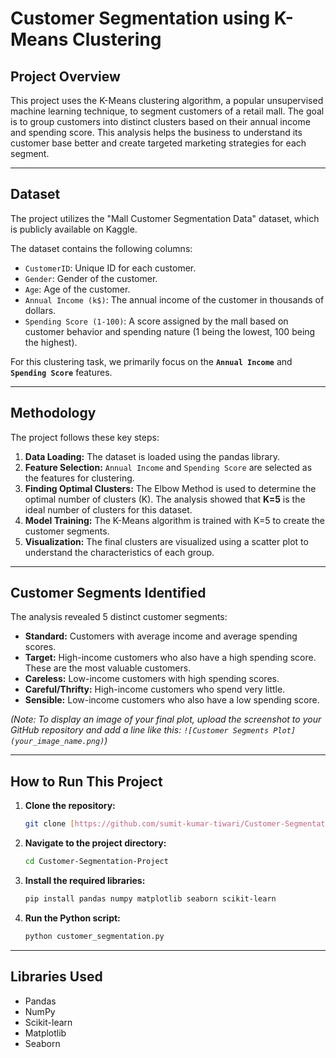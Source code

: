 # Customer Segmentation using K-Means Clustering

## Project Overview

This project uses the K-Means clustering algorithm, a popular unsupervised machine learning technique, to segment customers of a retail mall. The goal is to group customers into distinct clusters based on their annual income and spending score. This analysis helps the business to understand its customer base better and create targeted marketing strategies for each segment.

---

## Dataset

The project utilizes the "Mall Customer Segmentation Data" dataset, which is publicly available on Kaggle.

The dataset contains the following columns:
* `CustomerID`: Unique ID for each customer.
* `Gender`: Gender of the customer.
* `Age`: Age of the customer.
* `Annual Income (k$)`: The annual income of the customer in thousands of dollars.
* `Spending Score (1-100)`: A score assigned by the mall based on customer behavior and spending nature (1 being the lowest, 100 being the highest).

For this clustering task, we primarily focus on the **`Annual Income`** and **`Spending Score`** features.

---

## Methodology

The project follows these key steps:
1.  **Data Loading:** The dataset is loaded using the pandas library.
2.  **Feature Selection:** `Annual Income` and `Spending Score` are selected as the features for clustering.
3.  **Finding Optimal Clusters:** The Elbow Method is used to determine the optimal number of clusters (K). The analysis showed that **K=5** is the ideal number of clusters for this dataset.
4.  **Model Training:** The K-Means algorithm is trained with K=5 to create the customer segments.
5.  **Visualization:** The final clusters are visualized using a scatter plot to understand the characteristics of each group.

---

## Customer Segments Identified

The analysis revealed 5 distinct customer segments:

* **Standard:** Customers with average income and average spending scores.
* **Target:** High-income customers who also have a high spending score. These are the most valuable customers.
* **Careless:** Low-income customers with high spending scores.
* **Careful/Thrifty:** High-income customers who spend very little.
* **Sensible:** Low-income customers who also have a low spending score.

*(Note: To display an image of your final plot, upload the screenshot to your GitHub repository and add a line like this: `![Customer Segments Plot](your_image_name.png)`)*

---

## How to Run This Project

1.  **Clone the repository:**
    ```bash
    git clone [https://github.com/sumit-kumar-tiwari/Customer-Segmentation-Project.git](https://github.com/sumit-kumar-tiwari/Customer-Segmentation-Project.git)
    ```
2.  **Navigate to the project directory:**
    ```bash
    cd Customer-Segmentation-Project
    ```
3.  **Install the required libraries:**
    ```bash
    pip install pandas numpy matplotlib seaborn scikit-learn
    ```
4.  **Run the Python script:**
    ```bash
    python customer_segmentation.py
    ```

---

## Libraries Used

* Pandas
* NumPy
* Scikit-learn
* Matplotlib
* Seaborn
